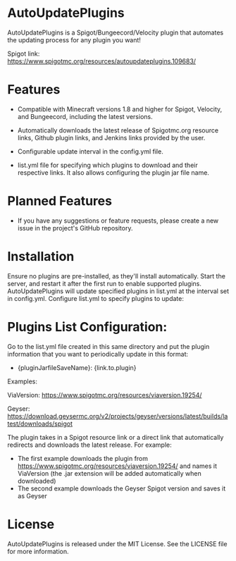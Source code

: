 # AutoUpdatePlugins
AutoUpdatePlugins is a Spigot/Bungeecord/Velocity plugin that automates the updating process for any plugin you want!

Spigot link: https://www.spigotmc.org/resources/autoupdateplugins.109683/

# Features
- Compatible with Minecraft versions 1.8 and higher for Spigot, Velocity, and Bungeecord, including the latest versions.

- Automatically downloads the latest release of Spigotmc.org resource links, Github plugin links, and Jenkins links provided by the user.

- Configurable update interval in the config.yml file.

- list.yml file for specifying which plugins to download and their respective links. It also allows configuring the plugin jar file name.

# Planned Features
- If you have any suggestions or feature requests, please create a new issue in the project's GitHub repository.

# Installation
Ensure no plugins are pre-installed, as they'll install automatically. 
Start the server, and restart it after the first run to enable supported plugins. 
AutoUpdatePlugins will update specified plugins in list.yml at the interval set in config.yml. 
Configure list.yml to specify plugins to update:
# Plugins List Configuration:
Go to the list.yml file created in this same directory and put the plugin information that you want to periodically update in this format:
 - {pluginJarfileSaveName}: {link.to.plugin}

Examples:

  ViaVersion: https://www.spigotmc.org/resources/viaversion.19254/
  
  
  Geyser: https://download.geysermc.org/v2/projects/geyser/versions/latest/builds/latest/downloads/spigot

The plugin takes in a Spigot resource link or a direct link that automatically redirects and downloads the latest release.
For example:
  - The first example downloads the plugin from https://www.spigotmc.org/resources/viaversion.19254/ and names it ViaVersion (the .jar extension will be added automatically when downloaded)
  - The second example downloads the Geyser Spigot version and saves it as Geyser

# License
AutoUpdatePlugins is released under the MIT License. See the LICENSE file for more information.
